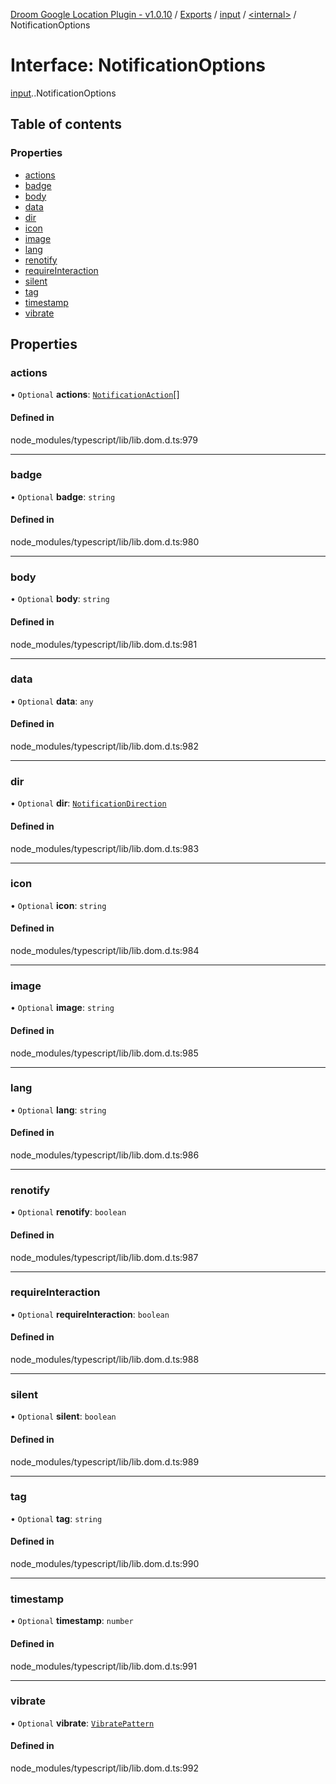 [Droom Google Location Plugin - v1.0.10](../README.md) / [Exports](../modules.md) / [input](../modules/input.md) / [<internal\>](../modules/input._internal_.md) / NotificationOptions

# Interface: NotificationOptions

[input](../modules/input.md).[<internal>](../modules/input._internal_.md).NotificationOptions

## Table of contents

### Properties

- [actions](input._internal_.NotificationOptions.md#actions)
- [badge](input._internal_.NotificationOptions.md#badge)
- [body](input._internal_.NotificationOptions.md#body)
- [data](input._internal_.NotificationOptions.md#data)
- [dir](input._internal_.NotificationOptions.md#dir)
- [icon](input._internal_.NotificationOptions.md#icon)
- [image](input._internal_.NotificationOptions.md#image)
- [lang](input._internal_.NotificationOptions.md#lang)
- [renotify](input._internal_.NotificationOptions.md#renotify)
- [requireInteraction](input._internal_.NotificationOptions.md#requireinteraction)
- [silent](input._internal_.NotificationOptions.md#silent)
- [tag](input._internal_.NotificationOptions.md#tag)
- [timestamp](input._internal_.NotificationOptions.md#timestamp)
- [vibrate](input._internal_.NotificationOptions.md#vibrate)

## Properties

### actions

• `Optional` **actions**: [`NotificationAction`](input._internal_.NotificationAction.md)[]

#### Defined in

node_modules/typescript/lib/lib.dom.d.ts:979

___

### badge

• `Optional` **badge**: `string`

#### Defined in

node_modules/typescript/lib/lib.dom.d.ts:980

___

### body

• `Optional` **body**: `string`

#### Defined in

node_modules/typescript/lib/lib.dom.d.ts:981

___

### data

• `Optional` **data**: `any`

#### Defined in

node_modules/typescript/lib/lib.dom.d.ts:982

___

### dir

• `Optional` **dir**: [`NotificationDirection`](../modules/input._internal_.md#notificationdirection)

#### Defined in

node_modules/typescript/lib/lib.dom.d.ts:983

___

### icon

• `Optional` **icon**: `string`

#### Defined in

node_modules/typescript/lib/lib.dom.d.ts:984

___

### image

• `Optional` **image**: `string`

#### Defined in

node_modules/typescript/lib/lib.dom.d.ts:985

___

### lang

• `Optional` **lang**: `string`

#### Defined in

node_modules/typescript/lib/lib.dom.d.ts:986

___

### renotify

• `Optional` **renotify**: `boolean`

#### Defined in

node_modules/typescript/lib/lib.dom.d.ts:987

___

### requireInteraction

• `Optional` **requireInteraction**: `boolean`

#### Defined in

node_modules/typescript/lib/lib.dom.d.ts:988

___

### silent

• `Optional` **silent**: `boolean`

#### Defined in

node_modules/typescript/lib/lib.dom.d.ts:989

___

### tag

• `Optional` **tag**: `string`

#### Defined in

node_modules/typescript/lib/lib.dom.d.ts:990

___

### timestamp

• `Optional` **timestamp**: `number`

#### Defined in

node_modules/typescript/lib/lib.dom.d.ts:991

___

### vibrate

• `Optional` **vibrate**: [`VibratePattern`](../modules/input._internal_.md#vibratepattern)

#### Defined in

node_modules/typescript/lib/lib.dom.d.ts:992
